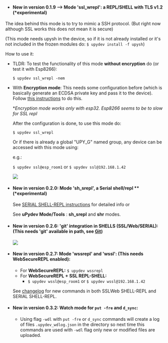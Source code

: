 - #### **New in version 0.1.9 --> Mode 'ssl_wrepl': a REPL/SHELL with TLS v1.2** (*experimental)

The idea behind this mode is to try to mimic a SSH protocol. (But right now although SSL works this does not mean it is secure)

(This mode needs upysh in the device, so if it is not already installed or it's not included in the frozen modules do: `$ upydev install -f upysh`)

How to use it:

* TLDR: To test the functionality of this mode **without encryption** do (or test it with Esp8266):

  `$ upydev ssl_wrepl -nem`

* With **Encryption mode**: This needs some configuration before (which is basically generate an ECDSA private key and pass it to the device). Follow [this instructions](https://github.com/Carglglz/upydev/blob/master/DOCS/SSLWebREPL_docs.md) to do this.

  **Encryption mode works only with esp32. Esp8266 seems to be to slow for SSL repl*

  After the configuration is done, to use this mode do:

  `$ upydev ssl_wrepl` 

  Or if there is already a global "UPY_G" named group, any device can be accessed with this mode using:

  e.g.:

  `$ upydev ssl@esp_room1`  or `$ upydev ssl@192.168.1.42` 

  ![](https://raw.githubusercontent.com/Carglglz/upydev/master/DOCS/SSLWebREPL_demo.gif)

  

* #### **New in version 0.2.0: Mode 'sh_srepl', a Serial shell/repl** ** (*experimental)

  See [SERIAL SHELL-REPL instructions](https://github.com/Carglglz/upydev/blob/master/DOCS/SERIAL_SHELL_REPL_docs.md) for detailed info or

  See **uPydev Mode/Tools** : **sh_srepl** and **shr** modes.

  

* #### **New in version 0.2.6: 'git' integration in SHELLS (SSL/Web/SERIAL)**: (This needs 'git' available in path, see [Git](https://git-scm.com))

  ![](https://github.com/Carglglz/upydev/blob/master/DOCS/ssl_git.gif?raw=true)

* #### **New in version 0.2.7: Mode 'wssrepl' and 'wssl': (This needs WebSecureREPL enabled):**

  - For **WebSecureREPL:** `$ upydev wssrepl`
  - For **WebSecureREPL + SSL REPL-SHELL:** 
    - `$ upydev wssl@esp_room1` or `$ upydev wssl@192.168.1.42`

  See [changelog](https://github.com/Carglglz/upydev/blob/master/changelog.md) for new commands in both SSLWeb SHELL-REPL and SERIAL SHELL-REPL.
  
* #### New in version 0.3.2: Watch mode for `put -fre` and `d_sync`:

  * Using flag `-wdl` with `put -fre` or `d_sync` commands will create a log of files `.upydev_wdlog.json` in the directory so next time this commands are used with `-wdl` flag only new or modified files are uploaded.


